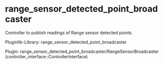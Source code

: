 range_sensor_detected_point_broadcaster
==========================================

Controller to publish readings of Range sensor detected points.

Pluginlib-Library: range_sensor_detected_point_broadcaster

Plugin: range_sensor_detected_point_broadcaster/RangeSensorBroadcaster (controller_interface::ControllerInterface)
